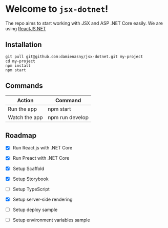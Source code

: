 # Welcome to `jsx-dotnet`!

The repo aims to start working with JSX and ASP .NET Core easily. We are using [ReactJS.NET](https://reactjs.net/) 

## Installation
    git pull git@github.com:damienasny/jsx-dotnet.git my-project
    cd my-project
    npm install
    npm start

## Commands

| Action        | Command          |
|---------------|------------------|
| Run the app   | npm start        |
| Watch the app | npm run develop  |


## Roadmap

 - [x] Run React.js with .NET Core
 - [x] Run Preact with .NET Core
 - [x] Setup Scaffold
 - [x] Setup Storybook
 - [ ] Setup TypeScript
 - [x] Setup server-side rendering
 - [ ] Setup deploy sample
 - [ ] Setup environment variables sample

